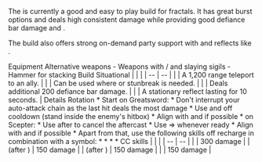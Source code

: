 The <Specialization name="dragonhunter" prefix="power"/> is currently a good and easy to play build for fractals. It has great burst options and deals high consistent damage while providing good defiance bar damage and <Condition name="vulnerability"/>.

The build also offers strong on-demand party support with <Skill id="30039"/> and reflects like <Skill id="9251"/>.

<Divider>
Equipment
</Divider>

<Grid>
<Column>
<Armor helmId="48075" helmRuneId="24836" helmRuneCount="6" helmAffix="Berserker" helmRune="Scholar" shouldersId="48077" shouldersRuneId="24836" shouldersRuneCount="6" shouldersAffix="Berserker" shouldersRune="Scholar" coatId="48073" coatRuneId="24836" coatRuneCount="6" coatAffix="Berserker" coatRune="Scholar" glovesId="48074" glovesRuneId="24836" glovesRuneCount="6" glovesAffix="Berserker" glovesRune="Scholar" leggingsId="48076" leggingsRuneId="24836" leggingsRuneCount="6" leggingsAffix="Berserker" leggingsRune="Scholar" bootsId="48072" bootsRuneId="24836" bootsRuneCount="6" bootsAffix="Berserker" bootsRune="Scholar"/>
</Column>

<Column>
<Weapons weapon1MainId="46762" weapon1MainSigil1Id="24615" weapon1MainSigil2Id="24868" weapon1MainType="Greatsword" weapon1MainAffix="Berserker" weapon1MainSigil1="Force" weapon1MainSigil2="Impact" weapon2MainId="46769" weapon2MainSigil1Id="24615" weapon2MainType="Scepter" weapon2MainAffix="Berserker" weapon2MainSigil1="Force" weapon2OffId="46775" weapon2OffSigilId="24868" weapon2OffType="Torch" weapon2OffAffix="Berserker" weapon2OffSigil="Impact"/>

<Card>
<CardHeader>
Alternative weapons
</CardHeader>
<CardContent>
- Weapons with <Item id="36053"/>/<Item id="36054"/> and slaying sigils
- Hammer for <Boon name="might"/> stacking
</CardContent>
</Card>
</Column>

<Column>
<Trinkets backItemId="49384" backItemStatId="584" backItemAffix="Berserker" accessory1Id="39233" accessory1Affix="Berserker" accessory2Id="39232" accessory2Affix="Berserker" amuletId="39273" amuletAffix="Berserker" ring1Id="75669" ring1Affix="Berserker" ring2Id="76024" ring2Affix="Berserker"/>

<Consumables foodId="41569" utilityId="77569" infusionId="37131"/>
</Column>
</Grid>

<Divider>
Build
</Divider>

<Grid>
<Column width="9">
<Traits traits1Id="16" traits1="Radiance" traits1Selected="574,565,579" traits2Id="42" traits2="Zeal" traits2Selected="634,653,2017" traits3Id="27" traits3="Dragonhunter" traits3Selected="1898,1835,1955"/>
</Column>

<Column>
<Skills weapon1Skill1="" weapon1Skill2="" weapon1Skill3="" weapon1Skill4="" weapon1Skill5="" utilitySkill1="21664" utilitySkill2="30364" utilitySkill3="9168" utilitySkill4="9093" utilitySkill5="30273"/>

<Card>
<CardHeader>
Situational
</CardHeader>
<CardContent>
| | |
| -- | -- |
| <Skill id="9246" size="big" text="false"/> | A 1,200 range teleport to an ally. |
| <Skill id="9153" size="big" text="false"/> | Can be used where <Boon name="stability"/> or stunbreak is needed. |
| <Skill id="9125" size="big" text="false"/> | Deals additional 200 defiance bar damage. |
| <Skill id="9251" size="big" text="false"/> | A stationary reflect lasting for 10 seconds. |
</CardContent>
</Card>
</Column>
</Grid>

<Divider>
Details
</Divider>

<Grid>
<Column width="9">
<Card>
<CardHeader>
Rotation
</CardHeader>
<CardContent>
* Start on Greatsword:
  * Don't interrupt your auto-attack chain as the last hit deals the most damage
  * Use <Skill id="9146"/> and <Skill id="9081"/> off cooldown (stand inside the enemy's hitbox)
  * Align <Skill id="9146"/> with <Skill id="30364"/> and <Skill id="29887"/> if possible
* on Scepter:
  * Use <Skill id="9098"/> after <Skill id="9090"/> to cancel the aftercast
  * Use <Skill id="9104"/> => <Skill id="9089"/> whenever ready
  * Align <Skill id="9090"/> with <Skill id="30364"/> and <Skill id="29887"/> if possible
* Apart from that, use the following skills off recharge in combination with a symbol:
  * <Skill id="30364"/>
  * <Skill id="29887"/>
  * <Skill id="30273"/>
  * <Skill id="9168"/>
</CardContent>
</Card>
</Column>

<Column>
<Card>
<CardHeader>
CC skills
</CardHeader>
<CardContent>
| | |
| -- | -- |
| <Skill id="9093"/> | 300 damage |
| <Skill id="9226"/> (after <Skill id="9147"/>) | 150 damage |
| <Skill id="33134"/> (after <Skill id="29887"/>) | 150 damage |
| <Skill id="30273"/> | 150 damage |
</CardContent>
</Card>
</Column>
</Grid>
